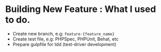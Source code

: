 # Building New Feature : What I used to do.

- Create new branch, e.g: `feature-{feature_name}`
- Create test file, e.g: PHPSpec, PHPUnit, Behat, etc
- Prepare gulpfile for tdd (test-driver development)